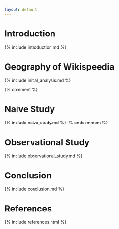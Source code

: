 ```yaml
---
layout: default
---
```


# Introduction
{% include introduction.md %}

# Geography of Wikispeedia

{% include initial_analysis.md %}

{% comment %}
# Naive Study
{% include naive_study.md %}
{% endcomment %}

# Observational Study
{% include observational_study.md %}

# Conclusion
{% include conclusion.md %}

# References
{% include references.html %}